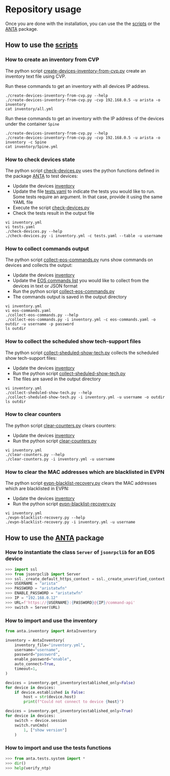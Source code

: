# Repository usage

Once you are done with the installation, you can use the the [scripts](../scripts) or the [ANTA](../anta) package.

## How to use the [scripts](scripts)

### How to create an inventory from CVP

The python script [create-devices-inventory-from-cvp.py](../scripts/create-devices-inventory-from-cvp.py) create an inventory text file using CVP.

Run these commands to get an inventory with all devices IP address.

```shell
./create-devices-inventory-from-cvp.py --help
./create-devices-inventory-from-cvp.py -cvp 192.168.0.5 -u arista -o inventory
cat inventory/all.yml
```

Run these commands to get an inventory with the IP address of the devices under the container `Spine`

```shell
./create-devices-inventory-from-cvp.py --help
./create-devices-inventory-from-cvp.py -cvp 192.168.0.5 -u arista -o inventory -c Spine
cat inventory/Spine.yml
```

### How to check devices state

The python script [check-devices.py](../scripts/check-devices.py) uses the python functions defined in the package [ANTA](api/README.md) to test devices:

- Update the devices [inventory](../examples/inventory.yml)
- Update the file [tests.yaml](../examples/tests.yaml) to indicate the tests you would like to run. Some tests require an argument. In that case, provide it using the same YAML file
- Execute the script [check-devices.py](../scripts/check-devices.py)
- Check the tests result in the output file

```shell
vi inventory.yml
vi tests.yaml
./check-devices.py --help
./check-devices.py -i inventory.yml -c tests.yaml --table -u username
```

### How to collect commands output

The python script [collect-eos-commands.py](../scripts/collect-eos-commands.py) runs show commands on devices and collects the output:

- Update the devices [inventory](../examples/inventory.yml)
- Update the [EOS commands list](../examples/eos-commands.yaml) you would like to collect from the devices in text or JSON format
- Run the python script [collect-eos-commands.py](../scripts/collect-eos-commands.py)
- The commands output is saved in the output directory

```shell
vi inventory.yml
vi eos-commands.yaml
./collect-eos-commands.py --help
./collect-eos-commands.py -i inventory.yml -c eos-commands.yaml -o outdir -u username -p password
ls outdir
```

### How to collect the scheduled show tech-support files

The python script [collect-sheduled-show-tech.py](../scripts/collect-sheduled-show-tech.py) collects the scheduled show tech-support files:

- Update the devices [inventory](../examples/inventory.yml)
- Run the python script [collect-sheduled-show-tech.py](../scripts/collect-sheduled-show-tech.py)
- The files are saved in the output directory

```shell
vi inventory.yml
./collect-sheduled-show-tech.py --help
./collect-sheduled-show-tech.py -i inventory.yml -u username -o outdir
ls outdir
```

### How to clear counters

The python script [clear-counters.py](../scripts/clear-counters.py) clears counters:

- Update the devices [inventory](../examples/inventory.yml)
- Run the python script [clear-counters.py](../scripts/clear-counters.py)

```shell
vi inventory.yml
./clear-counters.py --help
./clear-counters.py -i inventory.yml -u username
```

### How to clear the MAC addresses which are blacklisted in EVPN

The python script [evpn-blacklist-recovery.py](../scripts/evpn-blacklist-recovery.py) clears the MAC addresses which are blacklisted in EVPN:

- Update the devices [inventory](../examples/inventory.yml)
- Run the python script [evpn-blacklist-recovery.py](../scripts/evpn-blacklist-recovery.py)

```shell
vi inventory.yml
./evpn-blacklist-recovery.py --help
./evpn-blacklist-recovery.py -i inventory.yml -u username
```

## How to use the [ANTA](../anta/) package

### How to instantiate the class `Server` of `jsonrpclib` for an EOS device

```python
>>> import ssl
>>> from jsonrpclib import Server
>>> ssl._create_default_https_context = ssl._create_unverified_context
>>> USERNAME = "arista"
>>> PASSWORD = "aristatwfn"
>>> ENABLE_PASSWORD = "aristatwfn"
>>> IP = "192.168.0.12"
>>> URL=f'https://{USERNAME}:{PASSWORD}@{IP}/command-api'
>>> switch = Server(URL)
```

### How to import and use the inventory

```python
from anta.inventory import AntaInventory

inventory = AntaInventory(
    inventory_file="inventory.yml",
    username="username",
    password="password",
    enable_password="enable",
    auto_connect=True,
    timeout=1,
)

devices = inventory.get_inventory(established_only=False)
for device in devices:
    if device.established is False:
        host = str(device.host)
        print(f"Could not connect to device {host}")

devices = inventory.get_inventory(established_only=True)
for device in devices:
    switch = device.session
    switch.runCmds(
        1, ["show version"]
    )
```

### How to import and use the tests functions

```python
>>> from anta.tests.system import *
>>> dir()
>>> help(verify_ntp)
```
